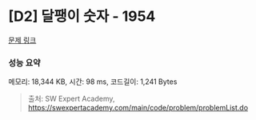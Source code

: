 # [D2] 달팽이 숫자 - 1954 

[문제 링크](https://swexpertacademy.com/main/code/problem/problemDetail.do?contestProbId=AV5PobmqAPoDFAUq) 

### 성능 요약

메모리: 18,344 KB, 시간: 98 ms, 코드길이: 1,241 Bytes



> 출처: SW Expert Academy, https://swexpertacademy.com/main/code/problem/problemList.do